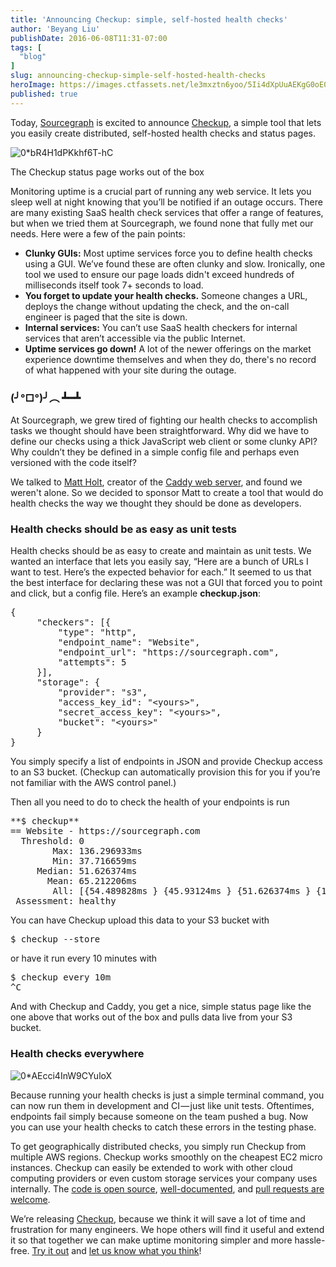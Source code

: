 ```yaml
---
title: 'Announcing Checkup: simple, self-hosted health checks'
author: 'Beyang Liu'
publishDate: 2016-06-08T11:31-07:00
tags: [
  "blog"
]
slug: announcing-checkup-simple-self-hosted-health-checks
heroImage: https://images.ctfassets.net/le3mxztn6yoo/5Ii4dXpUuAEKgG0oE0EmA8/fc1630a53930c3cee13dcb41d3a4c69e/0_AEcci4InW9CYuloX.jpg
published: true
---
```




Today, [Sourcegraph](https://sourcegraph.com/) is excited to announce [Checkup](https://sourcegraph.github.io/checkup), a simple tool that lets you easily create distributed, self-hosted health checks and status pages.

![0*bR4H1dPKkhf6T-hC](//images.contentful.com/le3mxztn6yoo/4jSGfFdxpSoQEC844kuOEG/40800810deee24a0b65adf6c0a3edd6c/0_bR4H1dPKkhf6T-hC.png)

The Checkup status page works out of the box

Monitoring uptime is a crucial part of running any web service. It lets you sleep well at night knowing that you’ll be notified if an outage occurs. There are many existing SaaS health check services that offer a range of features, but when we tried them at Sourcegraph, we found none that fully met our needs. Here were a few of the pain points:

*   **Clunky GUIs:** Most uptime services force you to define health checks using a GUI. We’ve found these are often clunky and slow. Ironically, one tool we used to ensure our page loads didn't exceed hundreds of milliseconds itself took 7+ seconds to load.
*   **You forget to update your health checks.** Someone changes a URL, deploys the change without updating the check, and the on-call engineer is paged that the site is down.
*   **Internal services:** You can’t use SaaS health checkers for internal services that aren’t accessible via the public Internet.
*   **Uptime services go down!** A lot of the newer offerings on the market experience downtime themselves and when they do, there's no record of what happened with your site during the outage.

### (╯°□°)╯︵ ┻━┻

At Sourcegraph, we grew tired of fighting our health checks to accomplish tasks we thought should have been straightforward. Why did we have to define our checks using a thick JavaScript web client or some clunky API? Why couldn’t they be defined in a simple config file and perhaps even versioned with the code itself?

We talked to [Matt Holt](https://twitter.com/mholt6), creator of the [Caddy web server](https://caddyserver.com), and found we weren't alone. So we decided to sponsor Matt to create a tool that would do health checks the way we thought they should be done as developers.

### Health checks should be as easy as unit tests

Health checks should be as easy to create and maintain as unit tests. We wanted an interface that lets you easily say, “Here are a bunch of URLs I want to test. Here’s the expected behavior for each.” It seemed to us that the best interface for declaring these was not a GUI that forced you to point and click, but a config file. Here’s an example **checkup.json**:

<pre name="4277" id="4277" class="graf graf--pre graf-after--p">{
     "checkers": [{
         "type": "http",
         "endpoint_name": "Website",
         "endpoint_url": "https://sourcegraph.com",
         "attempts": 5
     }],
     "storage": {
         "provider": "s3",
         "access_key_id": "&lt;yours&gt;",
         "secret_access_key": "&lt;yours&gt;",
         "bucket": "&lt;yours&gt;"
     }
}</pre>

You simply specify a list of endpoints in JSON and provide Checkup access to an S3 bucket. (Checkup can automatically provision this for you if you’re not familiar with the AWS control panel.)

Then all you need to do to check the health of your endpoints is run

<pre name="264c" id="264c" class="graf graf--pre graf-after--p">**$ checkup**
== Website - https://sourcegraph.com
  Threshold: 0
        Max: 136.296933ms
        Min: 37.716659ms
     Median: 51.626374ms
       Mean: 65.212206ms
        All: [{54.489828ms } {45.93124ms } {51.626374ms } {136.296933ms } {37.716659ms }]
 Assessment: healthy</pre>

You can have Checkup upload this data to your S3 bucket with

<pre name="941a" id="941a" class="graf graf--pre graf-after--p">$ checkup --store</pre>

or have it run every 10 minutes with

<pre name="758e" id="758e" class="graf graf--pre graf-after--p">$ checkup every 10m
^C</pre>

And with Checkup and Caddy, you get a nice, simple status page like the one above that works out of the box and pulls data live from your S3 bucket.

### Health checks everywhere

![0*AEcci4InW9CYuloX](//images.contentful.com/le3mxztn6yoo/5Ii4dXpUuAEKgG0oE0EmA8/fc1630a53930c3cee13dcb41d3a4c69e/0_AEcci4InW9CYuloX.jpg)

Because running your health checks is just a simple terminal command, you can now run them in development and CI — just like unit tests. Oftentimes, endpoints fail simply because someone on the team pushed a bug. Now you can use your health checks to catch these errors in the testing phase.

To get geographically distributed checks, you simply run Checkup from multiple AWS regions. Checkup works smoothly on the cheapest EC2 micro instances. Checkup can easily be extended to work with other cloud computing providers or even custom storage services your company uses internally. The [code is open source](https://sourcegraph.com/github.com/sourcegraph/checkup/-/def/GoPackage/github.com/sourcegraph/checkup/-/Checkup), [well-documented](https://godoc.org/github.com/sourcegraph/checkup), and [pull requests are welcome](https://github.com/sourcegraph/checkup).

We’re releasing [Checkup](https://sourcegraph.github.io/checkup/), because we think it will save a lot of time and frustration for many engineers. We hope others will find it useful and extend it so that together we can make uptime monitoring simpler and more hassle-free. [Try it out](https://github.com/sourcegraph/checkup/releases) and [let us know what you think](https://twitter.com/sourcegraph)!
